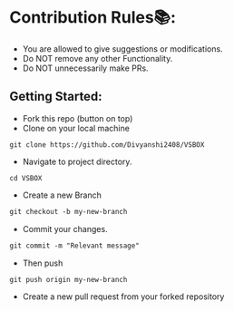 # Contribution Rules📚:

- You are allowed to give suggestions or modifications.
- Do NOT remove any other Functionality.
- Do NOT unnecessarily make PRs.

## Getting Started:

- Fork this repo (button on top)
- Clone on your local machine

```terminal
git clone https://github.com/Divyanshi2408/VSBOX
```
- Navigate to project directory.
```terminal
cd VSBOX
```

- Create a new Branch

```markdown
git checkout -b my-new-branch
```

- Commit your changes.

```markdown
git commit -m "Relevant message"
```
- Then push 
```markdown
git push origin my-new-branch
```


- Create a new pull request from your forked repository

<br>




